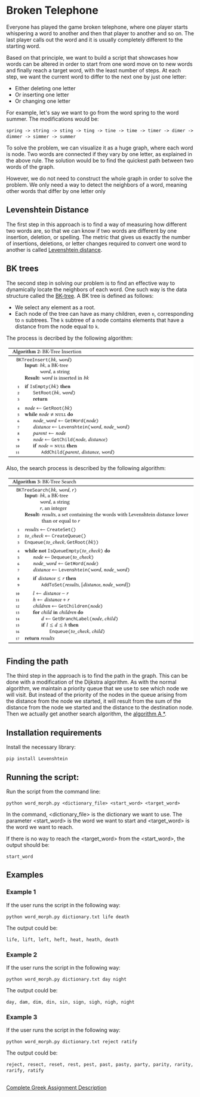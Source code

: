 # Broken Telephone
Everyone has played the game broken telephone, where one player starts whispering a word to another and then that player to another and so on. The last player calls out the word and it is usually completely different to the starting word.

Based on that principle, we want to build a script that showcases how words can be altered in order to start from one word move on to new words and finally reach a target word, with the least number of steps. At each step, we want the current word to differ to the next one by just one letter:
* Either deleting one letter
* Or inserting one letter
* Or changing one letter

For example, let's say we want to go from the word spring to the word summer. The modifications would be:  

    spring -> string -> sting -> ting -> tine -> time -> timer -> dimer -> dimmer -> simmer -> summer

To solve the problem, we can visualize it as a huge graph, where each word is node. Two words are connected if they vary by one letter, as explained in the above rule. The solution would be to find the quickest path between two words of the graph.

However, we do not need to construct the whole graph in order to solve the problem. We only need a way to detect the neighbors of a word, meaning other words that differ by one letter only

## Levenshtein Distance
The first step in this approach is to find a way of measuring how different two words are, so that we can know if two words are different by one insertion, deletion, or spelling. The metric that gives us exactly the number of insertions, deletions, or letter changes required to convert one word to another is called [Levenshtein distance](https://en.wikipedia.org/wiki/Levenshtein_distance).

## BK trees
The second step in solving our problem is to find an effective way to dynamically locate the neighbors of each word. One such way is the data structure called the [BK-tree](https://en.wikipedia.org/wiki/BK-tree). A BK tree is defined as follows:
* We select any element as a root.
* Each node of the tree can have as many children, even `n`, corresponding to `n` subtrees. The `k` subtree of a node contains elements that have a distance from the node equal to `k`.

The process is decribed by the following algorithm:  

<p align="center">
<img src="https://github.com/stef4k/Algorithms-and-data-structures-assignments/blob/main/assignment-2/images/bk_tree_insertion_algorithm.png" width="500" height="300" />
</p>

Also, the search process is described by the following algorithm:

<p align="center">
<img src="https://github.com/stef4k/Algorithms-and-data-structures-assignments/blob/main/assignment-2/images/bk_tree_search_algorithm.png" width="500" height="450" />
</p>

## Finding the path
The third step in the approach is to find the path in the graph. This can be done with a modification of the Dijkstra algorithm. As with the normal algorithm, we maintain a priority queue that we use to see which node we will visit. But instead of the priority of the nodes in the queue arising from the distance from the node we started, it will result from the sum of the distance from the node we started and the distance to the destination node. Then we actually get another search algorithm, the [algorithm A *](https://en.wikipedia.org/wiki/A*_search_algorithm).

## Installation requirements
Install the necessary library:  

    pip install Levenshtein

## Running the script:
Run the script from the command line:  

    python word_morph.py <dictionary_file> <start_word> <target_word>

In the command, <dictionary_file> is the dictionary we want to use. The parameter <start_word> is the word we want to start and <target_word> is the word we want to reach.

If there is no way to reach the <target_word> from the <start_word>, the output should be:

    start_word

## Examples
### Example 1
If the user runs the script in the following way:  

    python word_morph.py dictionary.txt life death

The output could be:

    life, lift, left, heft, heat, heath, death

### Example 2
If the user runs the script in the following way:  

    python word_morph.py dictionary.txt day night

The output could be:

    day, dam, dim, din, sin, sign, sigh, nigh, night

### Example 3
If the user runs the script in the following way:  

    python word_morph.py dictionary.txt reject ratify

The output could be:

    reject, resect, reset, rest, pest, past, pasty, party, parity, rarity, rarify, ratify


##
[Complete Greek Assignment Description](https://github.com/dmst-algorithms-course/assignment-2019-2/blob/master/assignment_2019_2.ipynb)
